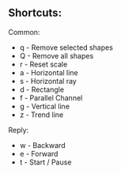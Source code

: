 ## Shortcuts:

Common:
- q - Remove selected shapes
- Q - Remove all shapes
- r - Reset scale
- a - Horizontal line
- s - Horizontal ray
- d - Rectangle
- f - Parallel Channel
- g - Vertical line
- z - Trend line

Reply:
- w - Backward
- e - Forward
- t - Start / Pause

